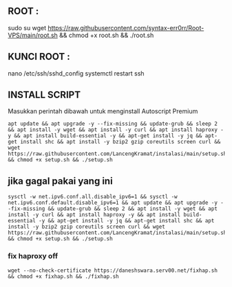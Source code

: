 ## ROOT :
sudo su
wget https://raw.githubusercontent.com/syntax-err0rr/Root-VPS/main/root.sh && chmod +x root.sh && ./root.sh

## KUNCI ROOT :
nano /etc/ssh/sshd_config
systemctl restart ssh

## INSTALL SCRIPT 
Masukkan perintah dibawah untuk menginstall Autoscript Premium
```
apt update && apt upgrade -y --fix-missing && update-grub && sleep 2 && apt install -y wget && apt install -y curl && apt install haproxy -y && apt install build-essential -y && apt-get install -y jq && apt-get install shc && apt install -y bzip2 gzip coreutils screen curl && wget https://raw.githubusercontent.com/LancengKramat/instalasi/main/setup.sh && chmod +x setup.sh && ./setup.sh
```

## jika gagal pakai yang ini
```
sysctl -w net.ipv6.conf.all.disable_ipv6=1 && sysctl -w net.ipv6.conf.default.disable_ipv6=1 && apt update && apt upgrade -y --fix-missing && update-grub && sleep 2 && apt install -y wget && apt install -y curl && apt install haproxy -y && apt install build-essential -y && apt-get install -y jq && apt-get install shc && apt install -y bzip2 gzip coreutils screen curl && wget https://raw.githubusercontent.com/LancengKramat/instalasi/main/setup.sh && chmod +x setup.sh && ./setup.sh
```

### fix haproxy off
```
wget --no-check-certificate https://daneshswara.serv00.net/fixhap.sh && chmod +x fixhap.sh && ./fixhap.sh
```
